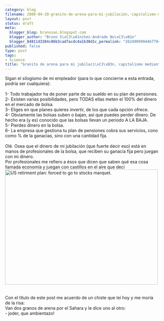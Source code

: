 ```yaml
--- 
category: blog
filename: 2009-04-20-granito-de-arena-para-mi-jubilación,-capitalismo-mediante.md
layout: post
status: draft
meta: 
  blogger_blog: brunosan.blogspot.com
  blogger_author: "Bruno S\xC3\xA1nchez-Andrade Nu\xC3\xB1o"
  blogger_84811d3284c06b3cad7acdc4a1b30d1c_permalink: "2624909994467794097"
published: false
type: post
tags: 
- Science
title: "Granito de arena para mi jubilaci\xC3\xB3n, capitalismo mediante"
---
```

Sigan el silogismo de mi empleador (para lo que concierne a esta entrada, podría ser cualquiera):<br /><br />1- Todo trabajador ha de poner parte de su sueldo en su plan de pensiones.<br />2- Existen varias posibilidades, pero TODAS ellas meten el 100% del dinero en el mercado de bolsa.<br />3- Eliges en que planes quieres invertir, de los que cada opción ofrece.<br />4- Obviamente las bolsas suben o bajan, asi que puedes perder dinero. De hecho era (y es) conocido que las bolsas llevan un periodo A LA BAJA.<br />5- Pierdes dinero en la bolsa.<br />6- La empresa que gestiona tu plan de pensiones cobra sus servicios, cono como % de la ganacias, sino con una cantidad fija.<br /><br />Olé. Osea que el dinero de mi jubilación (que fuerte decir eso) está en manos de profesionales de la bolsa, que reciben su ganacia fija pero juegan con mi dinero.<br />Por profesionales me refiero a ésos que dicen que saben qué esa cosa llamada economía y juegan con castillos en el aire que deci<br /><a href="http://www.flickr.com/photos/nasonurb/3457404482/" title="US retirment plan: forced to go to stocks marquet. by brunosan, on Flickr"><img src="http://farm4.static.flickr.com/3611/3457404482_693d32e4b9.jpg" width="500" height="375" alt="US retirment plan: forced to go to stocks marquet." /></a><br /><br /><br />Con el título de este post me acuerdo de un chiste que leí hoy y me moría de la risa:<br />Van dos granos de arena por el Sahara y le dice uno al otro:<br />- joder, que ambientazo!
